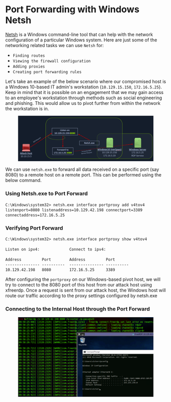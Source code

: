 # Port Forwarding with Windows Netsh

[Netsh](https://docs.microsoft.com/en-us/windows-server/networking/technologies/netsh/netsh-contexts) is a Windows command-line tool that can help with the network configuration of a particular Windows system. Here are just some of the networking related tasks we can use `Netsh` for:

* `Finding routes`
* `Viewing the firewall configuration`
* `Adding proxies`
* `Creating port forwarding rules`

Let's take an example of the below scenario where our compromised host is a Windows 10-based IT admin's workstation (`10.129.15.150`, `172.16.5.25`). Keep in mind that it is possible on an engagement that we may gain access to an employee's workstation through methods such as social engineering and phishing. This would allow us to pivot further from within the network the workstation is in.

<figure><img src="../../../../.gitbook/assets/image (1) (1) (1) (1) (1) (1) (1) (1) (1) (1) (1) (1) (1) (1) (1) (1) (1) (1) (1) (1) (1) (1) (1) (1) (1) (1) (1) (1) (1) (1) (1) (1) (1) (1) (1) (1) (1) (1) (1) (1) (1) (1) (1) (1) (1) (1) (1) (1) (1) (1) (1) (1) (1) (1) (1) (1) (1) (1) (1) (1)  (20).png" alt=""><figcaption></figcaption></figure>

We can use `netsh.exe` to forward all data received on a specific port (say 8080) to a remote host on a remote port. This can be performed using the below command.

### **Using Netsh.exe to Port Forward**

```cmd-session
C:\Windows\system32> netsh.exe interface portproxy add v4tov4 listenport=8080 listenaddress=10.129.42.198 connectport=3389 connectaddress=172.16.5.25
```

### **Verifying Port Forward**

```cmd-session
C:\Windows\system32> netsh.exe interface portproxy show v4tov4

Listen on ipv4:             Connect to ipv4:

Address         Port        Address         Port
--------------- ----------  --------------- ----------
10.129.42.198   8080        172.16.5.25     3389
```

After configuring the `portproxy` on our Windows-based pivot host, we will try to connect to the 8080 port of this host from our attack host using xfreerdp. Once a request is sent from our attack host, the Windows host will route our traffic according to the proxy settings configured by netsh.exe

### **Connecting to the Internal Host through the Port Forward**

<figure><img src="../../../../.gitbook/assets/image (1) (1) (1) (1) (1) (1) (1) (1) (1) (1) (1) (1) (1) (1) (1) (1) (1) (1) (1) (1) (1) (1) (1) (1) (1) (1) (1) (1) (1) (1) (1) (1) (1) (1) (1) (1) (1) (1) (1) (1) (1) (1) (1) (1) (1) (1) (1) (1) (1) (1) (1) (1) (1) (1) (1) (1) (1) (1) (1) (1)  (21).png" alt=""><figcaption></figcaption></figure>
